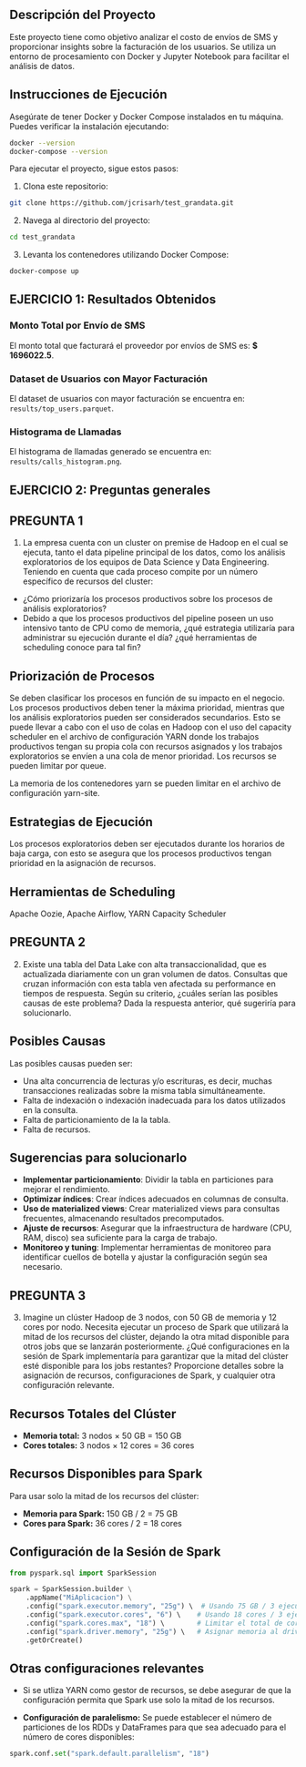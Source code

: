 ## Descripción del Proyecto

Este proyecto tiene como objetivo analizar el costo de envíos de SMS y proporcionar insights sobre la facturación de los usuarios. Se utiliza un entorno de procesamiento con Docker y Jupyter Notebook para facilitar el análisis de datos.

## Instrucciones de Ejecución

Asegúrate de tener Docker y Docker Compose instalados en tu máquina. Puedes verificar la instalación ejecutando:

```bash
docker --version
docker-compose --version
```

Para ejecutar el proyecto, sigue estos pasos:

1. Clona este repositorio:
```bash
git clone https://github.com/jcrisarh/test_grandata.git
```
2. Navega al directorio del proyecto:
```bash
cd test_grandata
```
3. Levanta los contenedores utilizando Docker Compose:
```bash
docker-compose up
```
  
## EJERCICIO 1: Resultados Obtenidos

### Monto Total por Envío de SMS

El monto total que facturará el proveedor por envíos de SMS es: **$ 1696022.5**.

### Dataset de Usuarios con Mayor Facturación

El dataset de usuarios con mayor facturación se encuentra en: `results/top_users.parquet`.

### Histograma de Llamadas

El histograma de llamadas generado se encuentra en: `results/calls_histogram.png`.

## EJERCICIO 2: Preguntas generales

## PREGUNTA 1

1. La empresa cuenta con un cluster on premise de Hadoop en el cual se ejecuta, tanto el
data pipeline principal de los datos, como los análisis exploratorios de los equipos de
Data Science y Data Engineering. Teniendo en cuenta que cada proceso compite por un
número específico de recursos del cluster:
- ¿Cómo priorizaría los procesos productivos sobre los procesos de análisis
exploratorios?
- Debido a que los procesos productivos del pipeline poseen un uso intensivo
tanto de CPU como de memoria, ¿qué estrategia utilizaría para administrar su
ejecución durante el día? ¿qué herramientas de scheduling conoce para tal fin?

## Priorización de Procesos

Se deben clasificar los procesos en función de su impacto en el negocio. Los procesos productivos deben tener la máxima prioridad, mientras que los análisis exploratorios pueden ser considerados secundarios. Esto se puede llevar a cabo con el uso de colas en Hadoop con el uso del capacity scheduler en el archivo de configuración YARN donde los trabajos productivos tengan su propia cola con recursos asignados y los trabajos exploratorios se envíen a una cola de menor prioridad. Los recursos se pueden limitar por queue.

La memoria de los contenedores yarn se pueden limitar en el archivo de configuración yarn-site.

## Estrategias de Ejecución

Los procesos exploratorios deben ser ejecutados durante los horarios de baja carga, con esto se asegura que los procesos productivos tengan prioridad en la asignación de recursos.

## Herramientas de Scheduling

Apache Oozie, Apache Airflow, YARN Capacity Scheduler

## PREGUNTA 2

2. Existe una tabla del Data Lake con alta transaccionalidad, que es actualizada
diariamente con un gran volumen de datos. Consultas que cruzan información con esta
tabla ven afectada su performance en tiempos de respuesta.
Según su criterio, ¿cuáles serían las posibles causas de este problema? Dada la
respuesta anterior, qué sugeriría para solucionarlo.

## Posibles Causas

Las posibles causas pueden ser:
- Una alta concurrencia de lecturas y/o escrituras, es decir, muchas transacciones realizadas sobre la misma tabla simultáneamente.
- Falta de indexación o indexación inadecuada para los datos utilizados en la consulta.
- Falta de particionamiento de la la tabla.
- Falta de recursos.

## Sugerencias para solucionarlo

- **Implementar particionamiento**: Dividir la tabla en particiones para mejorar el rendimiento.
- **Optimizar índices**: Crear índices adecuados en columnas de consulta.
- **Uso de materialized views**: Crear materialized views para consultas frecuentes, almacenando resultados precomputados.
- **Ajuste de recursos**: Asegurar que la infraestructura de hardware (CPU, RAM, disco) sea suficiente para la carga de trabajo.
- **Monitoreo y tuning**: Implementar herramientas de monitoreo para identificar cuellos de botella y ajustar la configuración según sea necesario.

## PREGUNTA 3
3. Imagine un clúster Hadoop de 3 nodos, con 50 GB de memoria y 12 cores por nodo.
Necesita ejecutar un proceso de Spark que utilizará la mitad de los recursos del clúster,
dejando la otra mitad disponible para otros jobs que se lanzarán posteriormente.
¿Qué configuraciones en la sesión de Spark implementaría para garantizar que la mitad
del clúster esté disponible para los jobs restantes?
Proporcione detalles sobre la asignación de recursos, configuraciones de Spark, y
cualquier otra configuración relevante.

## Recursos Totales del Clúster

- **Memoria total:** 3 nodos × 50 GB = 150 GB
- **Cores totales:** 3 nodos × 12 cores = 36 cores

## Recursos Disponibles para Spark

Para usar solo la mitad de los recursos del clúster:

- **Memoria para Spark:** 150 GB / 2 = 75 GB
- **Cores para Spark:** 36 cores / 2 = 18 cores

## Configuración de la Sesión de Spark

```python
from pyspark.sql import SparkSession

spark = SparkSession.builder \
    .appName("MiAplicacion") \
    .config("spark.executor.memory", "25g") \  # Usando 75 GB / 3 ejecutores 
    .config("spark.executor.cores", "6") \    # Usando 18 cores / 3 ejecutores 
    .config("spark.cores.max", "18") \        # Limitar el total de cores usados
    .config("spark.driver.memory", "25g") \   # Asignar memoria al driver
    .getOrCreate()
```

## Otras configuraciones relevantes

- Si se utliza YARN como gestor de recursos, se debe asegurar de que la configuración permita que Spark use solo la mitad de los recursos.

- **Configuración de paralelismo:** Se puede establecer el número de particiones de los RDDs y DataFrames para que sea adecuado para el número de cores disponibles:
```python
spark.conf.set("spark.default.parallelism", "18")
```








